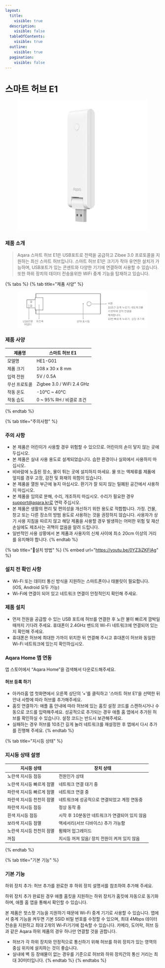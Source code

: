 ```yaml
---
layout:
  title:
    visible: true
  description:
    visible: false
  tableOfContents:
    visible: true
  outline:
    visible: true
  pagination:
    visible: false
---
```


# 스마트 허브 E1

<figure><img src="../.gitbook/assets/hub_e1_img_1.png" alt=""><figcaption></figcaption></figure>

### 제품 소개

> Aqara 스마트 허브 E1은 USB포트로 전력을 공급하고 Zibee 3.0 프로토콜을 지원하는 최신 스마트 허브입니다. 스마트 허브 E1은 크기가 작아 유연한 설치가 가능하며, USB포트가 있는 콘센트와 다양한 기기에 연결하여 사용할 수 있습니다. 또한 하위 장치의 데이터 전송을위한 WiFi 중계 기능을 탑재하고 있습니다.

{% tabs %}
{% tab title="제품 사양" %}
<figure><img src="../.gitbook/assets/image (33).png" alt=""><figcaption></figcaption></figure>

### 제품 사양

| 제품명     | 스마트 허브 E1                 |
| ------- | ------------------------- |
| 모델명     | HE1-G01                   |
| 제품 크기   | 108 x 30 x 8 mm           |
| 입력 전원   | 5V / 0.5A                 |
| 무선 프로토콜 | Zigbee 3.0 / WiFi 2.4 GHz |
| 작동 온도   | -10°C \~ 40°C             |
| 작동 습도   | 0 \~ 95% RH / 비결로 조건      |


{% endtab %}

{% tab title="주의사항" %}
### 주의 사항

* 본 제품은 어린이가 사용할 경우 위험할 수 있으므로. 어린이의 손이 닿지 않는 곳에 두십시오.
* 본 제품은 실내 사용 용도로 설계되었습니다. 습한 환경이나 실외에서 사용하지 마십시오.
* 비바람에 노출된 장소, 물이 튀는 곳에 설치하지 마세요. 물 또는 액체류를 제품에 엎지를 경우 고장, 감전 및 화재의 위험이 있습니다.
* 본 제품을 열원 부근에 놓지 마십시오. 환기가 잘 되지 않는 밀폐된 공간에서 사용하지 마십시오.
* 본 제품을 임의로 분해, 수리, 개조하지 마십시오. 수리가 필요한 경우 support@aqara.kr로 연락 주십시오.
* 본 제품은 생활의 편리 및 편의성을 개선하기 위한 용도로 적합합니다. 가정. 건물, 창고 또는 다른 장소의 방범 용도로 사용하는 것을 권장하지 않습니다. 사용자가 상기 사용 지침을 따르지 않고 해당 제품을 사용할 경우 발생하는 어떠한 위험 및 재산 손실에도 제조사는 귀책이 없음을 알려 드립니다.
* 일반적인 사용 상황에서 본 제품과 사용자의 신체 사이에 최소 20cm 이상의 거리를 유지해야 합니다.
{% endtab %}

{% tab title="설치 방법" %}
{% embed url="https://youtu.be/0YZ3iZKFlAg" %}

### 설치 전 확인 사항

* Wi-Fi 또는 데이터 통신 방식을 지원하는 스마트폰이나 태블릿이 필요합니다. (iOS, Android 모두 가능)
* Wi-Fi에 연결이 되어 있고 네트워크 연결이 안정적인지 확인해 주세요.

### 제품 설치

* 먼저 전원을 공급할 수 있는 USB 포트에 허브를 연결한 후 노란 불이 빠르게 깜박일 때까지 기다려 주세요. 휴대폰이 2.4GHz 밴드의 Wi-Fi 네트워크에 연결되어 있는지 확인해 주세요.
* 휴대폰은 허브에 최대한 가까이 위치한 뒤 연결해 주시고 휴대폰이 허브와 동일한 Wi-Fi 네트워크에 있는지 확인하십시오.

### Aqara Home 앱 연동

앱 스토어에서 “Aqara Home”을 검색해서 다운로드해주세요.

#### 허브 등록 하기

* 아카라홈 앱 첫화면에서 오른쪽 상단의 ’+’를 클릭하고 ’스마트 허브 E1’을 선택한 뒤 안내 사항에 따라 허브를 추가해주세요.
* 홈킷 연결하기: 애플 홈 안내에 따라 허브에 있는 홈킷 설정 코드를 스캔하시거나 수동으로 코드를 입력해주세요. 성공적으로 추가되는 경우 애플 홈 앱에서 추가된 허브를 확인하실 수 있습니다. 설정 코드는 반드시 보관해주세요.
* 실패하는 경우 허브를 10초간 길게 눌러 네트워크를 재설정한 후 앱에서 다시 추가를 진행해 주세요.
{% endtab %}

{% tab title="지시등 상태" %}
### 지시등 상태 설명

| 지시등 상태         | 장치 상태                       |
| -------------- | --------------------------- |
| 노란색 지시등 점등     | 전원인가 상태                     |
| 노란색 지시등 빠르게 점멸 | 네트워크 연결 대기 중                |
| 파란색 지시등 빠르게 점멸 | 네트워크 연결 중                   |
| 파란색 지시등 천천히 점멸 | 네트워크에 성공적으로 연결되었고 계정 연동중    |
| 파란색 지시등 점등     | 정상 동작 중                     |
| 흰색 지시등 점등      | 시작 후 10분동안 네트워크가 연결되어 있지 않음 |
| 보라색 지시등 점멸     | 액세서리(서브 디바이스) 추가 가능함        |
| 노란색 지시등 천천히 점멸 | 펌웨어 업그레이드                   |
| 꺼짐             | 지시등 꺼져 있음/ 장치 전원이 켜져 있지 않음  |
{% endtab %}

{% tab title="기본 기능" %}
### 기본 기능

하위 장치 추가: 허브 추가를 완료한 후 하위 장치 설명서를 참조하여 추가해 주세요.

하위 장치 추가 완료된 경우 애플 홈킷을 지원하는 하위 장치가 홈킷에 자동으로 동기화 하며, 애플 홈 앱을 통해서 확인할 수 있습니다.

본 제품은 핫스팟 기능을 지원하기 때문에 Wi-Fi 중계 기기로 사용할 수 있습니다. 앱에서 중계 기능을 켜두면 기본 SSID 비밀 번호를 수정할 수 있으며, 최대 4Mbps 데이터 전송을 지원하고 최대 2개의 Wi-Fi기기에 접속할 수 있습니다. 카메라, 도어락, 허브 등과 같은 Aqara 하위 제품의 경우 하나만 연결할 것을 권합니다.

* 허브가 각 하위 장치와 안정적으로 통신하기 위해 허브를 하위 장치가 있는 영역의 중심 위치에 설치하는 것이 좋습니다.
* 실내에 벽 등 장애물이 없는 경우를 기준으로 허브와 하위 장치간의 통신 거리는 최대 30미터입니다.
{% endtab %}
{% endtabs %}

